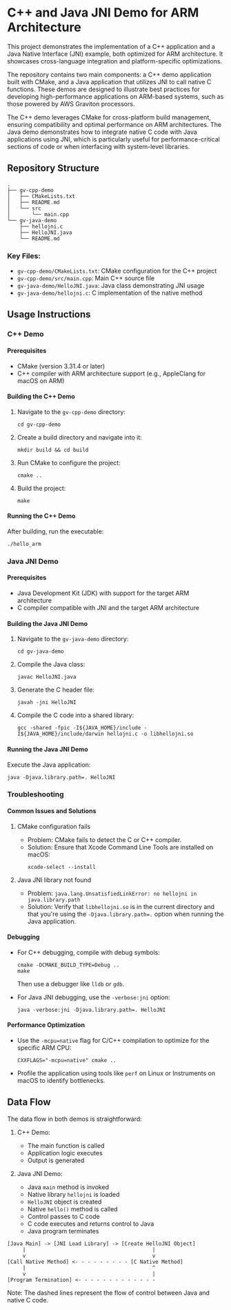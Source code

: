 # C++ and Java JNI Demo for ARM Architecture

This project demonstrates the implementation of a C++ application and a Java Native Interface (JNI) example, both optimized for ARM architecture. It showcases cross-language integration and platform-specific optimizations.

The repository contains two main components: a C++ demo application built with CMake, and a Java application that utilizes JNI to call native C functions. These demos are designed to illustrate best practices for developing high-performance applications on ARM-based systems, such as those powered by AWS Graviton processors.

The C++ demo leverages CMake for cross-platform build management, ensuring compatibility and optimal performance on ARM architectures. The Java demo demonstrates how to integrate native C code with Java applications using JNI, which is particularly useful for performance-critical sections of code or when interfacing with system-level libraries.

## Repository Structure

```
.
├── gv-cpp-demo
│   ├── CMakeLists.txt
│   ├── README.md
│   └── src
│       └── main.cpp
└── gv-java-demo
    ├── hellojni.c
    ├── HelloJNI.java
    └── README.md
```

### Key Files:
- `gv-cpp-demo/CMakeLists.txt`: CMake configuration for the C++ project
- `gv-cpp-demo/src/main.cpp`: Main C++ source file
- `gv-java-demo/HelloJNI.java`: Java class demonstrating JNI usage
- `gv-java-demo/hellojni.c`: C implementation of the native method

## Usage Instructions

### C++ Demo

#### Prerequisites
- CMake (version 3.31.4 or later)
- C++ compiler with ARM architecture support (e.g., AppleClang for macOS on ARM)

#### Building the C++ Demo
1. Navigate to the `gv-cpp-demo` directory:
   ```
   cd gv-cpp-demo
   ```
2. Create a build directory and navigate into it:
   ```
   mkdir build && cd build
   ```
3. Run CMake to configure the project:
   ```
   cmake ..
   ```
4. Build the project:
   ```
   make
   ```

#### Running the C++ Demo
After building, run the executable:
```
./hello_arm
```

### Java JNI Demo

#### Prerequisites
- Java Development Kit (JDK) with support for the target ARM architecture
- C compiler compatible with JNI and the target ARM architecture

#### Building the Java JNI Demo
1. Navigate to the `gv-java-demo` directory:
   ```
   cd gv-java-demo
   ```
2. Compile the Java class:
   ```
   javac HelloJNI.java
   ```
3. Generate the C header file:
   ```
   javah -jni HelloJNI
   ```
4. Compile the C code into a shared library:
   ```
   gcc -shared -fpic -I${JAVA_HOME}/include -I${JAVA_HOME}/include/darwin hellojni.c -o libhellojni.so
   ```

#### Running the Java JNI Demo
Execute the Java application:
```
java -Djava.library.path=. HelloJNI
```

### Troubleshooting

#### Common Issues and Solutions

1. CMake configuration fails
   - Problem: CMake fails to detect the C or C++ compiler.
   - Solution: Ensure that Xcode Command Line Tools are installed on macOS:
     ```
     xcode-select --install
     ```

2. Java JNI library not found
   - Problem: `java.lang.UnsatisfiedLinkError: no hellojni in java.library.path`
   - Solution: Verify that `libhellojni.so` is in the current directory and that you're using the `-Djava.library.path=.` option when running the Java application.

#### Debugging

- For C++ debugging, compile with debug symbols:
  ```
  cmake -DCMAKE_BUILD_TYPE=Debug ..
  make
  ```
  Then use a debugger like `lldb` or `gdb`.

- For Java JNI debugging, use the `-verbose:jni` option:
  ```
  java -verbose:jni -Djava.library.path=. HelloJNI
  ```

#### Performance Optimization

- Use the `-mcpu=native` flag for C/C++ compilation to optimize for the specific ARM CPU:
  ```
  CXXFLAGS="-mcpu=native" cmake ..
  ```
- Profile the application using tools like `perf` on Linux or Instruments on macOS to identify bottlenecks.

## Data Flow

The data flow in both demos is straightforward:

1. C++ Demo:
   - The main function is called
   - Application logic executes
   - Output is generated

2. Java JNI Demo:
   - Java `main` method is invoked
   - Native library `hellojni` is loaded
   - `HelloJNI` object is created
   - Native `hello()` method is called
   - Control passes to C code
   - C code executes and returns control to Java
   - Java program terminates

```
[Java Main] -> [JNI Load Library] -> [Create HelloJNI Object]
     |                                         |
     v                                         v
[Call Native Method] <- - - - - - - - - [C Native Method]
     |                                         ^
     v                                         |
[Program Termination] <- - - - - - - - - - - - -
```

Note: The dashed lines represent the flow of control between Java and native C code.